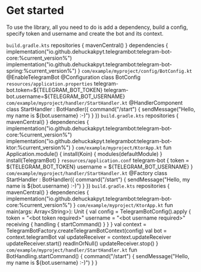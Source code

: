 # Get started

To use the library, all you need to do is add a dependency, build a config, specify token and username and create the bot and its context.

<tabs id="bot-creating" group="telegram-bot-code">
    <tab title="Spring" group-key="spring">
        <code>build.gradle.kts</code>
        <code-block lang="kotlin">
            repositories {
                mavenCentral()
            }
            dependencies {
                implementation("io.github.dehuckakpyt.telegrambot:telegram-bot-core:%current_version%")
                implementation("io.github.dehuckakpyt.telegrambot:telegram-bot-spring:%current_version%")
            }
        </code-block>
        <code>com/example/myproject/config/BotConfig.kt</code>
        <code-block lang="kotlin">
            @EnableTelegramBot
            @Configuration
            class BotConfig
        </code-block>
        <code>resources/application.properties</code>
        <code-block>
            telegram-bot.token=${TELEGRAM_BOT_TOKEN}
            telegram-bot.username=${TELEGRAM_BOT_USERNAME}
        </code-block>
        <code>com/example/myproject/handler/StartHandler.kt</code>
        <code-block lang="kotlin">
            @HandlerComponent
            class StartHandler : BotHandler({
                command("/start") {
                    sendMessage("Hello, my name is ${bot.username} :-)")
                }
            })
        </code-block>
    </tab>
    <tab title="Ktor + Koin" group-key="ktor">
        <code>build.gradle.kts</code>
        <code-block lang="kotlin">
            repositories {
                mavenCentral()
            }
            dependencies {
                implementation("io.github.dehuckakpyt.telegrambot:telegram-bot-core:%current_version%")
                implementation("io.github.dehuckakpyt.telegrambot:telegram-bot-ktor:%current_version%")
            }
        </code-block>
        <code>com/example/myproject/KtorApp.kt</code>
        <code-block lang="kotlin">
            fun Application.module() {
                install(Koin) {
                    modules(defaultModule)
                }
                install(TelegramBot)
            }
        </code-block>
        <code>resources/application.conf</code>
        <code-block>
            telegram-bot {
                token = ${TELEGRAM_BOT_TOKEN}
                username = ${TELEGRAM_BOT_USERNAME}
            }
        </code-block>
        <code>com/example/myproject/handler/StartHandler.kt</code>
        <code-block lang="kotlin">
            @Factory
            class StartHandler : BotHandler({
                command("/start") {
                    sendMessage("Hello, my name is ${bot.username} :-)")
                }
            })
        </code-block>
    </tab>
    <tab title="Core" group-key="core">
        <code>build.gradle.kts</code>
        <code-block lang="kotlin">
            repositories {
                mavenCentral()
            }
            dependencies {
                implementation("io.github.dehuckakpyt.telegrambot:telegram-bot-core:%current_version%")
            }
        </code-block>
        <code>com/example/myproject/KtorApp.kt</code>
        <code-block lang="kotlin">
            fun main(args: Array&lt;String&gt;): Unit {
                val config = TelegramBotConfig().apply {
                    token = "&lt;bot token required&gt;"
                    username = "&lt;bot username required&gt;"
                    receiving {
                        handling {
                            startCommand()
                        }
                    }
                }
                val context = TelegramBotFactory.createTelegramBotContext(config)
                val bot = context.telegramBot
                val updateReceiver = context.updateReceiver
                updateReceiver.start()
                readlnOrNull()
                updateReceiver.stop()
            }
        </code-block>
        <code>com/example/myproject/handler/StartHandler.kt</code>
        <code-block lang="kotlin">
            fun BotHandling.startCommand() {
                command("/start") {
                    sendMessage("Hello, my name is ${bot.username} :-)")
                }
            }
        </code-block>
    </tab>
</tabs>

